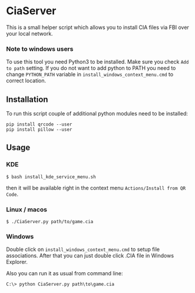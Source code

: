 # CiaServer
This is a small helper script which allows you to install CIA files via FBI over your local network.

### Note to windows users
To use this tool you need Python3 to be installed. Make sure you check `Add to path` setting. If you do not want to add python to PATH
you need to change `PYTHON_PATH` variable in `install_windows_context_menu.cmd` to correct location.

## Installation
To run this script couple of additional python modules need to be installed:

```
pip install qrcode --user
pip install pillow --user
```

## Usage 

### KDE

```
$ bash install_kde_service_menu.sh
```

then it will be available right in the context menu `Actions/Install from QR Code`.

### Linux / macos

```
$ ./CiaServer.py path/to/game.cia
```
### Windows

Double click on `install_windows_context_menu.cmd` to setup file associations. After that you can just double click .CIA file in Windows Explorer.

Also you can run it as usual from command line:

```
C:\> python CiaServer.py path\to\game.cia
```
